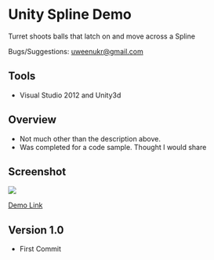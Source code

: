 Unity Spline Demo
==============

Turret shoots balls that latch on and move across a Spline

Bugs/Suggestions: uweenukr@gmail.com


Tools
-----
* Visual Studio 2012 and Unity3d

Overview
--------
* Not much other than the description above.
* Was completed for a code sample. Thought I would share


Screenshot
----------
[![](http://i.imgur.com/bHVyMOK.png)](http://i.imgur.com/bHVyMOK.png)


[Demo Link][1]

Version 1.0
-----------
* First Commit

[1]: http://dl.dropboxusercontent.com/u/31365922/SplinesDemo.html
